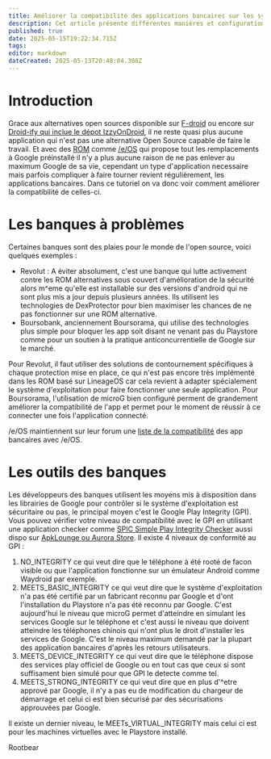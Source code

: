 ```yaml
---
title: Améliorer la compatibilité des applications bancaires sur les systèmes basés sur Lineage
description: Cet article présente différentes manières et configuration  pour améliorer la compatibilité des applications bancaires sur /e/OS, LineageOS, CalyxOS et tout autre système complètement dégoogleisé utilisant une base LineageOS et microG 
published: true
date: 2025-05-15T19:22:34.715Z
tags: 
editor: markdown
dateCreated: 2025-05-13T20:48:04.308Z
---
```


# Introduction
Grace aux alternatives open sources disponible sur [F-droid](https://f-droid.org/fr/) ou encore sur [Droid-ify qui inclue le dépot IzzyOnDroid](https://f-droid.org/fr/packages/com.looker.droidify/), il ne reste quasi plus aucune application qui n'est pas une alternative Open Source capable de faire le travail. Et avec des [ROM](/glossaire) comme [/e/OS](https://e.foundation/e-os/) qui propose tout les remplacements à Google préinstallé il n'y a plus aucune raison de ne pas enlever au maximum Google de sa vie, cependant un type d'application necessaire mais parfois compliquer à faire tourner revient régulièrement, les applications bancaires.
Dans ce tutoriel on va donc voir comment améliorer la compatibilité de celles-ci.

# Les banques à problèmes
Certaines banques sont des plaies pour le monde de l'open source, voici quelques exemples :
- Revolut : A éviter absolument, c'est une banque qui lutte activement contre les ROM alternatives sous couvert d'amélioration de la sécurité alors m^eme qu'elle est installable sur des versions d'android qui ne sont plus mis a jour depuis plusieurs années. Ils utilisent les technologies de DexProtector pour bien maximiser les chances de ne pas fonctionner sur une ROM alternative.
- Boursobank, anciennement Boursorama, qui utilise des technologies plus simple pour bloquer les app soit disant ne venant pas du Playstore comme pour un soutien à la pratique anticoncurrentielle de Google sur le marché.

Pour Revolut, il faut utiliser des solutions de contournement spécifiques à chaque protection mise en place, ce qui n'est pas encore très implémenté dans les ROM basé sur LineageOS car cela revient à adapter spécialement le système d'exploitation pour faire fonctionner une seule application.
Pour Boursorama, l'utilisation de microG bien configuré perment de grandement améliorer la compatibilité de l'app et permet pour le moment de réussir à ce connecter une fois l'application connecté.

/e/OS maintiennent sur leur forum une [liste de la compatibilité](https://community.e.foundation/t/list-banking-apps-on-e-os/33091) des app bancaires avec /e/OS.

# Les outils des banques
Les développeurs des banques utilisent les moyens mis à disposition dans les librairies de Google pour contrôler si le système d'exploitation est sécuritaire ou pas, le principal moyen c'est le Google Play Integrity (GPI). Vous pouvez vérifier votre niveau de compatibilité avec le GPI en utilisant une application checker comme [SPIC Simple Play Integrity Checker](https://github.com/herzhenr/spic-android) aussi dispo sur [ApkLounge ou Aurora Store](https://play.google.com/store/apps/details?id=com.henrikherzig.playintegritychecker). Il existe 4 niveaux de conformité au GPI :
1. NO_INTEGRITY ce qui veut dire que le téléphone à été rooté de facon visible ou que l'application fonctionne sur un émulateur Android comme Waydroid par exemple.
2. MEETS_BASIC_INTEGRITY ce qui veut dire que le système d'exploitation n'a pas été certifié par un fabricant reconnu par Google et d'ont l'installation du Playstore n'a pas été reconnu par Google. C'est aujourd'hui le niveau que microG permet d'atteindre en simulant les services Google sur le téléphone et c'est aussi le niveau que doivent atteindre les téléphones chinois qui n'ont plus le droit d'installer les services de Google. C'est le niveau maximum demandé par la plupart des application bancaires d'après les retours utilisateurs.
3. MEETS_DEVICE_INTEGRITY ce qui veut dire que le téléphone dispose des services play officiel de Google ou en tout cas que ceux si sont suffisament bien simulé pour que GPI le detecte comme tel.
4. MEETS_STRONG_INTEGRITY ce qui veut dire que en plus d'^etre apprové par Google, il n'y a pas eu de modification du chargeur de démarrage et celui ci est bien sécurisé par des sécurisations approuvées par Google.

Il existe un dernier niveau, le MEETs_VIRTUAL_INTEGRITY mais celui ci est pour les machines virtuelles avec le Playstore installé.



Rootbear
